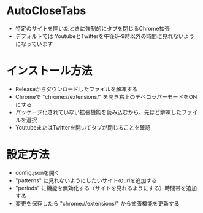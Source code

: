 # AutoCloseTabs
* 特定のサイトを開いたときに強制的にタブを閉じるChrome拡張
* デフォルトでは YoutubeとTwitterを午後6~9時以外の時間に見れないようになっています

# インストール方法
* Releaseからダウンロードしたファイルを解凍する
* Chromeで "chrome://extensions/" を開き右上のデベロッパーモードをONにする
* パッケージ化されていない拡張機能を読み込むから、先ほど解凍したファイルを選択
* YoutubeまたはTwitterを開いてタブが閉じることを確認

# 設定方法
* config.jsonを開く
* "patterns" に見れないようにしたいサイトのurlを追加する
* "periods" に機能を無効化する（サイトを見れるようにする）時間帯を追加する
* 変更を保存したら "chrome://extensions/" から拡張機能を更新する
